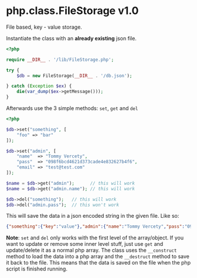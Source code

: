 # php.class.FileStorage v1.0

File based, key - value storage.

Instantiate the class with an __already existing__ json file.

```php
<?php

require __DIR__ . '/lib/FileStorage.php';

try {
	$db = new FileStorage(__DIR__ . '/db.json');

} catch (Exception $ex) {
	die(var_dump($ex->getMessage()));
}
```

Afterwards use the 3 simple methods: `set`, `get` and `del`

```php
<?php

$db->set("something", [
	"foo" => "bar"
]);

$db->set("admin", [
	"name"  => "Tommy Vercety",
	"pass"  => "098f6bcd4621d373cade4e832627b4f6",
	"email" => "test@test.com"
]);

$name = $db->get("admin");      // this will work
$name = $db->get("admin.name"); // this will work

$db->del("something");   // this will work
$db->del("admin.pass");  // this won't work

```

This will save the data in a json encoded string in the given file. Like so:

```json
{"something":{"key":"value"},"admin":{"name":"Tommy Vercety","pass":"098f6bcd4621d373cade4e832627b4f6","email":"test@test.com"}}
```

__Note__: `set` and `del` only works with the first level of the array/object. If you want to update or remove some inner level stuff, just use `get` and update/delete it as a normal php array. The class uses the `__construct` method to load the data into a php array and the `__destruct` method to save it back to the file. This means that the data is saved on the file when the php script is finished running.
